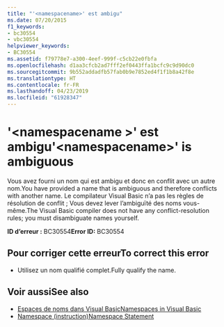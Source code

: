 ```yaml
---
title: "'<namespacename>' est ambigu"
ms.date: 07/20/2015
f1_keywords:
- bc30554
- vbc30554
helpviewer_keywords:
- BC30554
ms.assetid: f79778e7-a300-4eef-999f-c5cb22e0fbfa
ms.openlocfilehash: d1aa3cfcb2ad7fff2ef0443ffa1bcfc9c9d90dc0
ms.sourcegitcommit: 9b552addadfb57fab0b9e7852ed4f1f1b8a42f8e
ms.translationtype: HT
ms.contentlocale: fr-FR
ms.lasthandoff: 04/23/2019
ms.locfileid: "61928347"
---
```

# <a name="namespacename-is-ambiguous"></a><span data-ttu-id="7ee3a-102">'\<namespacename >' est ambigu</span><span class="sxs-lookup"><span data-stu-id="7ee3a-102">'\<namespacename>' is ambiguous</span></span>
<span data-ttu-id="7ee3a-103">Vous avez fourni un nom qui est ambigu et donc en conflit avec un autre nom.</span><span class="sxs-lookup"><span data-stu-id="7ee3a-103">You have provided a name that is ambiguous and therefore conflicts with another name.</span></span> <span data-ttu-id="7ee3a-104">Le compilateur Visual Basic n’a pas les règles de résolution de conflit ; Vous devez lever l’ambiguïté des noms vous-même.</span><span class="sxs-lookup"><span data-stu-id="7ee3a-104">The Visual Basic compiler does not have any conflict-resolution rules; you must disambiguate names yourself.</span></span>  
  
 <span data-ttu-id="7ee3a-105">**ID d’erreur :** BC30554</span><span class="sxs-lookup"><span data-stu-id="7ee3a-105">**Error ID:** BC30554</span></span>  
  
## <a name="to-correct-this-error"></a><span data-ttu-id="7ee3a-106">Pour corriger cette erreur</span><span class="sxs-lookup"><span data-stu-id="7ee3a-106">To correct this error</span></span>  
  
- <span data-ttu-id="7ee3a-107">Utilisez un nom qualifié complet.</span><span class="sxs-lookup"><span data-stu-id="7ee3a-107">Fully qualify the name.</span></span>  
  
## <a name="see-also"></a><span data-ttu-id="7ee3a-108">Voir aussi</span><span class="sxs-lookup"><span data-stu-id="7ee3a-108">See also</span></span>

- [<span data-ttu-id="7ee3a-109">Espaces de noms dans Visual Basic</span><span class="sxs-lookup"><span data-stu-id="7ee3a-109">Namespaces in Visual Basic</span></span>](../../visual-basic/programming-guide/program-structure/namespaces.md)
- [<span data-ttu-id="7ee3a-110">Namespace (instruction)</span><span class="sxs-lookup"><span data-stu-id="7ee3a-110">Namespace Statement</span></span>](../../visual-basic/language-reference/statements/namespace-statement.md)
